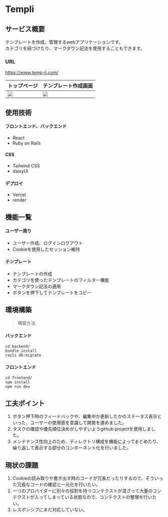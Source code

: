 # Templi

## サービス概要
テンプレートを作成、管理するwebアプリケーションです。</br>
カテゴリを紐づけたり、マークダウン記法を使用することもできます。
### URL
https://www.temp-li.com/

|トップページ|テンプレート作成画面|
|---|---|
|![](https://github.com/user-attachments/assets/56185ce8-2d21-4167-a811-54790f41550c)|![](https://github.com/user-attachments/assets/a2a4a75e-2c74-4a4b-974c-690a257098f6)|


## 使用技術
#### フロントエンド、バックエンド
- React
- Ruby on Rails
#### CSS
- Tailwind CSS
- daisyUI
#### デプロイ
- Vercel
- render

## 機能一覧
#### ユーザー周り
- ユーザー作成、ログインログアウト
- Cookieを使用したセッション維持
#### テンプレート
- テンプレートの作成
- カテゴリを使ったテンプレートのフィルター機能
- マークダウン記法の適用
- ボタンを押下してテンプレートをコピー

## 環境構築
> 構築方法
#### バックエンド
```
cd backend/
bundle install
rails db:migrate
```
#### フロントエンド
```
cd frontend/
npm install
npm run dev
```

## 工夫ポイント
1. ボタン押下時のフィードバックや、編集中か更新したかのステータス表示といった、ユーザーの使用感を意識して開発を進めました。
2. タスクの確認や優先順位決めがしやすいようgithub projectを使用しました。
3. メンテナンス性向上のため、ディレクトリ構成を機能によってまとめたり、繰り返して表示する部分のコンポーネント化を行いました。

## 現状の課題
1. Cookieの読み取りや書き出す時のコードが冗長だったりするので、そういった冗長なコードの確認と一元化を行いたい。
2. 一つのプロバイダーに別々の役割を持つコンテクストが混ざって大量のコンテクストが入ってしまっている状態なので、コンテクストの整理を行いたい。
3. レスポンシブにまだ対応していない。
